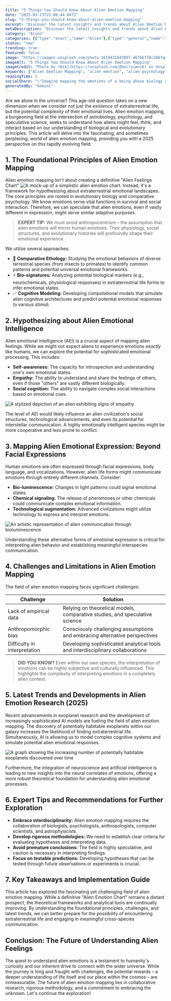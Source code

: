 ```yaml
---
title: "5 Things You Should Know About Alien Emotion Mapping"
date: "2025-03-23T22:08:44.647Z"
slug: "5-things-you-should-know-about-alien-emotion-mapping"
excerpt: "Discover the latest insights and trends about Alien Emotion Mapping. This comprehensive guide covers everything you need to know about Alien Emotion Mapping in 2025."
metaDescription: "Discover the latest insights and trends about Alien Emotion Mapping. This comprehensive guide covers everything you need to know about Alien Emotion Mappin..."
category: "Alien"
categories: [{"type":"exact","name":"Alien"},{"type":"general","name":"Cognitive Science"},{"type":"medium","name":"Artificial Intelligence"},{"type":"specific","name":"Machine Learning"},{"type":"niche","name":"Sentiment Analysis"}]
status: "new"
trending: true
featured: false
image: "https://images.unsplash.com/photo-1619431843897-4676bff0c286?q=85&w=1200&fit=max&fm=webp&auto=compress"
imageAlt: "5 Things You Should Know About Alien Emotion Mapping"
imageCredit: "Photo by [Nik](https://unsplash.com/@helloimnik) on Unsplash"
keywords: ["Alien Emotion Mapping", "alien emotion", "alien psychology", "extraterrestrial emotions", "mapping alien feelings", "alien emotional intelligence", "how aliens feel", "buy alien emotion chart", "alien emotion research", "understanding alien behavior"]
readingTime: 5
socialShare: "\"Imagine mapping the emotions of a being whose biology and social structures are completely alien to our own. The challenge is immense, but the potential insights into life itself are boundless.\""
generatedBy: "Gemini"
---
```




Are we alone in the universe?  This age-old question takes on a new dimension when we consider not just the *existence* of extraterrestrial life, but the potential complexity of their emotional lives.  Alien emotion mapping, a burgeoning field at the intersection of astrobiology, psychology, and speculative science, seeks to understand how aliens might feel, think, and interact based on our understanding of biological and evolutionary principles. This article will delve into the fascinating, and sometimes perplexing, world of alien emotion mapping, providing you with a 2025 perspective on this rapidly evolving field.

## 1. The Foundational Principles of Alien Emotion Mapping

Alien emotion mapping isn't about creating a definitive "Alien Feelings Chart" ![A mock-up of a simplistic alien emotion chart](https://images.unsplash.com/photo-1494368308039-ed3393a402a4?q=85&w=1200&fit=max&fm=webp&auto=compress). Instead, it's a framework for hypothesizing about extraterrestrial emotional landscapes.  The core principles are rooted in evolutionary biology and comparative psychology. We know emotions serve vital functions in survival and social interaction.  Therefore, we can speculate that alien emotions, even if vastly different in expression, might serve similar adaptive purposes.

> **EXPERT TIP:**  We must avoid anthropocentrism – the assumption that alien emotions will mirror human emotions.  Their physiology, social structures, and evolutionary histories will profoundly shape their emotional experience.

We utilize several approaches:

* 🔑 **Comparative Ethology:** Studying the emotional behaviors of diverse terrestrial species (from insects to primates) to identify common patterns and potential universal emotional frameworks.
* ⚡ **Bio-signatures:** Analyzing potential biological markers (e.g., neurochemicals, physiological responses) in extraterrestrial life forms to infer emotional states.
* ✅ **Cognitive Modeling:** Developing computational models that simulate alien cognitive architectures and predict potential emotional responses to various stimuli.

## 2.  Hypothesizing about Alien Emotional Intelligence

Alien emotional intelligence (AEI) is a crucial aspect of mapping alien feelings.  While we might not expect aliens to experience emotions *exactly* like humans, we can explore the potential for sophisticated emotional processing.  This includes:

* **Self-awareness:** The capacity for introspection and understanding one's own emotional states.
* **Empathy:** The ability to understand and share the feelings of others, even if those "others" are vastly different biologically.
* **Social cognition:** The ability to navigate complex social interactions based on emotional cues.

![A stylized depiction of an alien exhibiting signs of empathy](https://images.unsplash.com/photo-1521075486433-bf4052bb37bc?q=85&w=1200&fit=max&fm=webp&auto=compress)

The level of AEI would likely influence an alien civilization's social structures, technological advancements, and even its potential for interstellar communication.  A highly emotionally intelligent species might be more cooperative and less prone to conflict.

## 3.  Mapping Alien Emotional Expression: Beyond Facial Expressions

Human emotions are often expressed through facial expressions, body language, and vocalizations.  However, alien life forms might communicate emotions through entirely different channels.  Consider:

* **Bio-luminescence:**  Changes in light patterns could signal emotional states.
* **Chemical signaling:**  The release of pheromones or other chemicals could communicate complex emotional information.
* **Technological augmentation:** Advanced civilizations might utilize technology to express and interpret emotions.

![An artistic representation of alien communication through bioluminescence](https://images.unsplash.com/photo-1475609471617-0ef53b59cff5?q=85&w=1200&fit=max&fm=webp&auto=compress)

Understanding these alternative forms of emotional expression is critical for interpreting alien behavior and establishing meaningful interspecies communication.

## 4.  Challenges and Limitations in Alien Emotion Mapping

The field of alien emotion mapping faces significant challenges:

| Challenge                     | Solution                                                                    |
|------------------------------|-----------------------------------------------------------------------------|
| Lack of empirical data        | Relying on theoretical models, comparative studies, and speculative science |
| Anthropomorphic bias          | Consciously challenging assumptions and embracing alternative perspectives     |
| Difficulty in interpretation | Developing sophisticated analytical tools and interdisciplinary collaborations |

> **DID YOU KNOW?**  Even within our own species, the interpretation of emotions can be highly subjective and culturally influenced.  This highlights the complexity of interpreting emotions in a completely alien context.

## 5. Latest Trends and Developments in Alien Emotion Research (2025)

Recent advancements in exoplanet research and the development of increasingly sophisticated AI models are fueling the field of alien emotion mapping.  The discovery of potentially habitable exoplanets within our galaxy increases the likelihood of finding extraterrestrial life.  Simultaneously, AI is allowing us to model complex cognitive systems and simulate potential alien emotional responses.

![A graph showing the increasing number of potentially habitable exoplanets discovered over time](https://images.unsplash.com/photo-1604916851289-390266e08c07?q=85&w=1200&fit=max&fm=webp&auto=compress)

Furthermore, the integration of neuroscience and artificial intelligence is leading to new insights into the neural correlates of emotions, offering a more robust theoretical foundation for understanding alien emotional processes.

## 6.  Expert Tips and Recommendations for Further Exploration

* **Embrace interdisciplinarity:**  Alien emotion mapping requires the collaboration of biologists, psychologists, anthropologists, computer scientists, and astrophysicists.
* **Develop rigorous methodologies:**  We need to establish clear criteria for evaluating hypotheses and interpreting data.
* **Avoid premature conclusions:**  The field is highly speculative, and caution is necessary in interpreting findings.
* **Focus on testable predictions:**  Developing hypotheses that can be tested through future observations or experiments is crucial.

## 7. Key Takeaways and Implementation Guide

This article has explored the fascinating yet challenging field of alien emotion mapping.  While a definitive "Alien Emotion Chart" remains a distant prospect, the theoretical frameworks and analytical tools are continually improving.   By understanding the foundational principles, challenges, and latest trends, we can better prepare for the possibility of encountering extraterrestrial life and engaging in meaningful cross-species communication.

## Conclusion:  The Future of Understanding Alien Feelings

The quest to understand alien emotions is a testament to humanity's curiosity and our inherent drive to connect with the wider universe.  While the journey is long and fraught with challenges, the potential rewards – a deeper understanding of life itself and our place within the cosmos – are immeasurable.  The future of alien emotion mapping lies in collaborative research, rigorous methodology, and a commitment to embracing the unknown.  Let's continue the exploration!

